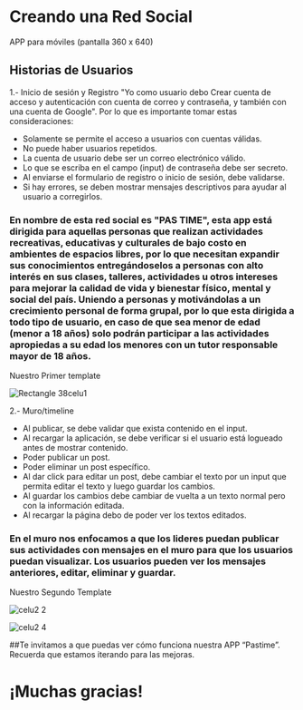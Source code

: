 # Creando una Red Social
APP para  móviles (pantalla 360 x 640)


## Historias de Usuarios

1.- Inicio de sesión y Registro "Yo como usuario debo Crear cuenta de acceso y autenticación con cuenta de correo y contraseña, y también con una cuenta de Google". 
Por lo que es importante tomar estas consideraciones:


- Solamente se permite el acceso a usuarios con cuentas válidas.
- No puede haber usuarios repetidos.
- La cuenta de usuario debe ser un correo electrónico válido.
- Lo que se escriba en el campo (input) de contraseña debe ser secreto.
- Al enviarse el formulario de registro o inicio de sesión, debe validarse.
- Si hay errores, se deben mostrar mensajes descriptivos para ayudar al usuario a corregirlos.




### En nombre de esta red social es "PAS TIME", esta app está dirigida para aquellas personas que realizan actividades recreativas, educativas y culturales de bajo costo en ambientes de espacios libres, por lo que necesitan expandir sus conocimientos entregándoselos a personas con alto interés en sus clases, talleres, actividades u otros intereses para mejorar la calidad de vida y bienestar físico, mental y social del país. Uniendo a personas y motivándolas a un crecimiento personal de forma grupal, por lo que esta dirigida a todo tipo de usuario, en caso de que sea menor de edad (menor a 18 años) solo podrán participar a las actividades apropiedas a su edad los menores con un tutor responsable mayor de 18 años. 



Nuestro Primer template 


![Rectangle 38celu1](https://user-images.githubusercontent.com/73119594/118006911-ac3a7a80-b319-11eb-825a-996d144aba7b.png)



2.- Muro/timeline





- Al publicar, se debe validar que exista contenido en el input.
- Al recargar la aplicación, se debe verificar si el usuario está logueado antes de mostrar contenido.
- Poder publicar un post.
- Poder eliminar un post específico.
- Al dar click para editar un post, debe cambiar el texto por un input que permita editar el texto y luego guardar los cambios.
- Al guardar los cambios debe cambiar de vuelta a un texto normal pero con la información editada.
- Al recargar la página debo de poder ver los textos editados.


### En el muro nos enfocamos a que los lideres puedan publicar sus actividades con mensajes en el muro para que los usuarios puedan visualizar. Los usuarios pueden ver los mensajes anteriores, editar, eliminar y guardar. 






Nuestro Segundo Template




![celu2 2](https://user-images.githubusercontent.com/73119594/118009445-0c322080-b31c-11eb-85c3-0e392271defc.png)


![celu2 4](https://user-images.githubusercontent.com/73119594/118009653-3c79bf00-b31c-11eb-8c15-b94a0675dd6c.png)



##Te invitamos a que puedas ver cómo funciona nuestra APP “Pastime”. Recuerda que estamos iterando para las mejoras.
# ¡Muchas gracias!








